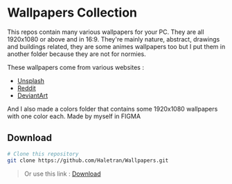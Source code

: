 # Wallpapers Collection

This repos contain many various wallpapers for your PC. They are all 1920x1080 or above and in 16:9. 
They're mainly nature, abstract, drawings and buildings related, they are some animes wallpapers too but I put them in another folder because they are not for normies.

These wallpapers come from various websites : 
- <a href="https://unsplash.com/" >Unsplash</a>
- <a href="https://www.reddit.com/" >Reddit</a>
- <a href="https://www.deviantart.com/" >DeviantArt</a>


And I also made a colors folder that contains some 1920x1080 wallpapers with one color each. Made by myself in FIGMA

## Download

```bash
# Clone this repository
git clone https://github.com/Haletran/Wallpapers.git
```
> Or use this link : <a href="https://github.com/Haletran/Wallpapers/archive/refs/heads/main.zip">Download</a>
